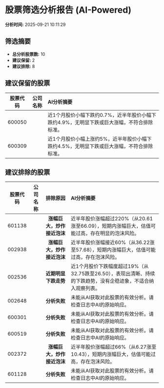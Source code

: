 # 股票筛选分析报告 (AI-Powered)

**分析时间:** 2025-09-21 10:11:29

## 筛选摘要

- **总分析股票数:** 10
- **建议保留:** 2
- **建议排除:** 8

## 建议保留的股票

| 股票代码 | 公司名称 | AI分析摘要 |
|:---:|:---:|:---|
| 600050 |  | 近1个月股价小幅下跌约0.7%，近半年股价小幅下跌约4.9%，无明显下跌或巨大涨幅，不符合排除标准。 |
| 600309 |  | 近1个月股价小幅上涨约5%，近半年股价小幅下跌约4.5%，无明显下跌或巨大涨幅，不符合排除标准。 |

## 建议排除的股票

| 股票代码 | 公司名称 | 排除原因 | AI分析摘要 |
|:---:|:---:|:---:|:---|
| 601138 |  | **涨幅巨大，炒作接近泡沫** | 近半年股价涨幅超过220%（从20.61涨至66.09），短期内涨幅巨大，估值可能过高，存在明显的泡沫风险。 |
| 002938 |  | **涨幅巨大，炒作接近泡沫** | 近半年股价涨幅接近60%（从36.22涨至57.68），短期内涨幅巨大，估值可能过高，存在泡沫风险。 |
| 002536 |  | **近期明显下跌走势** | 近1个月股价下跌幅度超过19%（从32.75跌至26.50），表现出清晰、持续的下跌趋势，没有企稳迹象，不适合纳入观察列表。 |
| 002648 |  | **分析失败** | 未能从AI获取对此股票的有效分析。请检查日志中AI的原始响应。 |
| 600301 |  | **分析失败** | 未能从AI获取对此股票的有效分析。请检查日志中AI的原始响应。 |
| 600519 |  | **分析失败** | 未能从AI获取对此股票的有效分析。请检查日志中AI的原始响应。 |
| 002372 |  | **涨幅巨大，炒作接近泡沫** | 近半年股价涨幅超过66%（从6.27涨至10.43），短期内涨幅巨大，估值可能过高，存在泡沫风险。 |
| 601128 |  | **分析失败** | 未能从AI获取对此股票的有效分析。请检查日志中AI的原始响应。 |
